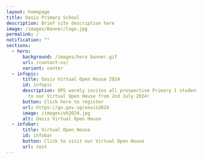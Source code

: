 ```yaml
---
layout: homepage
title: Oasis Primary School
description: Brief site description here
image: /images/Banner/logo.jpg
permalink: /
notification: ""
sections:
  - hero:
      background: /images/hero banner.gif
      url: /contact-us/
      variant: center
  - infopic:
      title: Oasis Virtual Open House 2024
      id: infopic
      description: OPS warmly invites all prospective Primary 1 students and parents
        to our Virtual Open House from 2nd July 2024!
      button: Click here to register
      url: https://go.gov.sg/oasis2024
      image: /images/oh2024.jpg
      alt: Oasis Virtual Open House
  - infobar:
      title: Virtual Open House
      id: infobar
      button: Click to visit our Virtual Open House
      url: test
---
```

